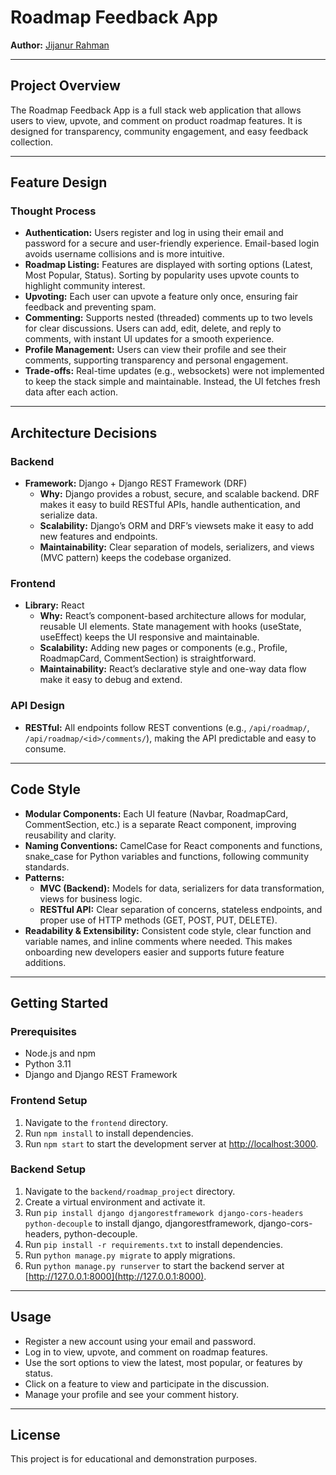 # Roadmap Feedback App

**Author:** [Jijanur Rahman](https://jijanurrahman.netlify.app/)

---

## Project Overview

The Roadmap Feedback App is a full stack web application that allows users to view, upvote, and comment on product roadmap features. It is designed for transparency, community engagement, and easy feedback collection.

---

## Feature Design

### Thought Process
- **Authentication:** Users register and log in using their email and password for a secure and user-friendly experience. Email-based login avoids username collisions and is more intuitive.
- **Roadmap Listing:** Features are displayed with sorting options (Latest, Most Popular, Status). Sorting by popularity uses upvote counts to highlight community interest.
- **Upvoting:** Each user can upvote a feature only once, ensuring fair feedback and preventing spam.
- **Commenting:** Supports nested (threaded) comments up to two levels for clear discussions. Users can add, edit, delete, and reply to comments, with instant UI updates for a smooth experience.
- **Profile Management:** Users can view their profile and see their comments, supporting transparency and personal engagement.
- **Trade-offs:** Real-time updates (e.g., websockets) were not implemented to keep the stack simple and maintainable. Instead, the UI fetches fresh data after each action.

---

## Architecture Decisions

### Backend
- **Framework:** Django + Django REST Framework (DRF)
  - **Why:** Django provides a robust, secure, and scalable backend. DRF makes it easy to build RESTful APIs, handle authentication, and serialize data.
  - **Scalability:** Django’s ORM and DRF’s viewsets make it easy to add new features and endpoints.
  - **Maintainability:** Clear separation of models, serializers, and views (MVC pattern) keeps the codebase organized.

### Frontend
- **Library:** React
  - **Why:** React’s component-based architecture allows for modular, reusable UI elements. State management with hooks (useState, useEffect) keeps the UI responsive and maintainable.
  - **Scalability:** Adding new pages or components (e.g., Profile, RoadmapCard, CommentSection) is straightforward.
  - **Maintainability:** React’s declarative style and one-way data flow make it easy to debug and extend.

### API Design
- **RESTful:** All endpoints follow REST conventions (e.g., `/api/roadmap/`, `/api/roadmap/<id>/comments/`), making the API predictable and easy to consume.

---

## Code Style

- **Modular Components:** Each UI feature (Navbar, RoadmapCard, CommentSection, etc.) is a separate React component, improving reusability and clarity.
- **Naming Conventions:** CamelCase for React components and functions, snake_case for Python variables and functions, following community standards.
- **Patterns:**
  - **MVC (Backend):** Models for data, serializers for data transformation, views for business logic.
  - **RESTful API:** Clear separation of concerns, stateless endpoints, and proper use of HTTP methods (GET, POST, PUT, DELETE).
- **Readability & Extensibility:** Consistent code style, clear function and variable names, and inline comments where needed. This makes onboarding new developers easier and supports future feature additions.

---

## Getting Started

### Prerequisites
- Node.js and npm
- Python 3.11
- Django and Django REST Framework

### Frontend Setup
1. Navigate to the `frontend` directory.
2. Run `npm install` to install dependencies.
3. Run `npm start` to start the development server at [http://localhost:3000](http://localhost:3000).

### Backend Setup
1. Navigate to the `backend/roadmap_project` directory.
2. Create a virtual environment and activate it.
3. Run `pip install django djangorestframework django-cors-headers python-decouple` to install django, djangorestframework, django-cors-headers, python-decouple.
4. Run `pip install -r requirements.txt` to install dependencies.
5. Run `python manage.py migrate` to apply migrations.
6. Run `python manage.py runserver` to start the backend server at [http://127.0.0.1:8000](http://127.0.0.1:8000).

---

## Usage
- Register a new account using your email and password.
- Log in to view, upvote, and comment on roadmap features.
- Use the sort options to view the latest, most popular, or features by status.
- Click on a feature to view and participate in the discussion.
- Manage your profile and see your comment history.

---

## License
This project is for educational and demonstration purposes.

